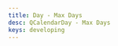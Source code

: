 ```yaml
---
title: Day - Max Days
desc: QCalendarDay - Max Days
keys: developing
---
```


<example-viewer
  title="Max Days"
  file="DayMaxDays"
  codepen-title="QCalendarDay"
/>
